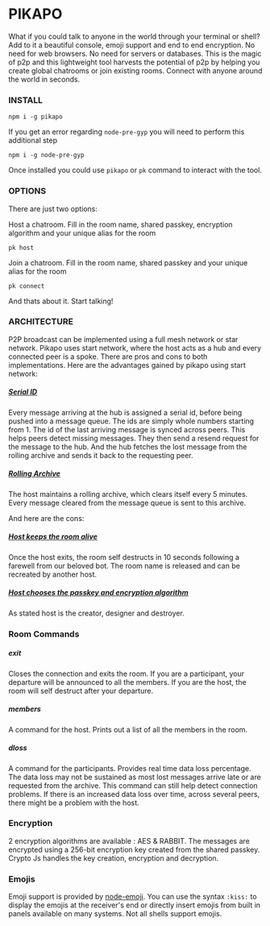 # PIKAPO

What if you could talk to anyone in the world through your terminal or shell? Add to it a beautiful console, emoji support and end to end encryption. No need for web browsers. No need for servers or databases. This is the magic of p2p and this lightweight tool harvests the potential of p2p by helping you create global chatrooms or join existing rooms. Connect with anyone around the world in seconds.

### INSTALL

```
npm i -g pikapo
```

If you get an error regarding ```node-pre-gyp``` you will need to perform this additional step

```
npm i -g node-pre-gyp
```

Once installed you could use ```pikapo``` or ```pk``` command to interact with the tool.

### OPTIONS

There are just two options:

Host a chatroom. Fill in the room name, shared passkey, encryption algorithm and your unique alias for the room
```
pk host
```

Join a chatroom. Fill in the room name, shared passkey and your unique alias for the room
```
pk connect
```

And thats about it. Start talking!

### ARCHITECTURE

P2P broadcast can be implemented using a full mesh network or star network. Pikapo uses start network, where the host acts as a hub and every connected peer is a spoke. There are pros and cons to both implementations. Here are the advantages gained by pikapo using start network:

##### <ins>Serial ID</ins>
Every message arriving at the hub is assigned a serial id, before being pushed into a message queue. The ids are simply whole numbers starting from 1. The id of the last arriving message is synced across peers. This helps peers detect missing messages. They then send a resend request for the message to the hub. And the hub fetches the lost message from the rolling archive and sends it back to the requesting peer.

##### <ins>Rolling Archive</ins>
The host maintains a rolling archive, which clears itself every 5 minutes. Every message cleared from the message queue is sent to this archive.

And here are the cons:

##### <ins>Host keeps the room alive</ins>
Once the host exits, the room self destructs in 10 seconds following a farewell from our beloved bot. The room name is released and can be recreated by another host.

##### <ins>Host chooses the passkey and encryption algorithm</ins>
As stated host is the creator, designer and destroyer.

### Room Commands

##### exit
Closes the connection and exits the room. If you are a participant, your departure will be announced to all the members. If you are the host, the room will self destruct after your departure.

##### members
A command for the host. Prints out a list of all the members in the room.

##### dloss
A command for the participants. Provides real time data loss percentage. The data loss may not be sustained as most lost messages arrive late or are requested from the archive. This command can still help detect connection problems. If there is an increased data loss over time, across several peers, there might be a problem with the host.

### Encryption

2 encryption algorithms are available : AES & RABBIT. The messages are encrypted using a 256-bit encryption key created from the shared passkey. Crypto Js handles the key creation, encryption and decryption.

### Emojis

Emoji support is provided by [node-emoji](https://github.com/omnidan/node-emoji). You can use the syntax ```:kiss:``` to display the emojis at the receiver's end or directly insert emojis from built in panels available on many systems. Not all shells support emojis.
